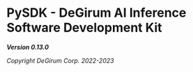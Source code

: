 # PySDK - DeGirum AI Inference Software Development Kit

***Version 0.13.0***

*Copyright DeGirum Corp. 2022-2023*
